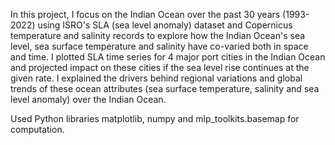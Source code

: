 In this project, I focus on the Indian Ocean over the past 30 years (1993-2022) using ISRO's SLA (sea level anomaly) dataset and Copernicus temperature and salinity records to explore how the Indian Ocean's sea level, sea surface temperature and salinity have co-varied both in space and time. I plotted SLA time series for 4 major port cities in the Indian Ocean and projected impact on these cities if the sea level rise continues at the given rate. I explained the drivers behind regional variations and global trends of these ocean attributes (sea surface temperature, salinity and sea level anomaly) over the Indian Ocean. 

Used Python libraries matplotlib, numpy and mlp_toolkits.basemap for computation.
